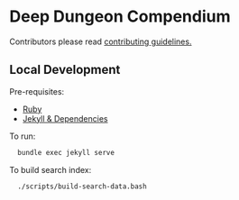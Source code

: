 # Deep Dungeon Compendium

Contributors please read [contributing guidelines.](./contributing.md)

## Local Development

Pre-requisites:

- [Ruby](https://www.ruby-lang.org/en/documentation/installation/)
- [Jekyll & Dependencies](https://jekyllrb.com/docs/installation/)

To run:

```sh
  bundle exec jekyll serve
```

To build search index:

```sh
  ./scripts/build-search-data.bash
```

